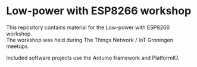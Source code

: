 # Low-power with ESP8266 workshop

This repository contains material for the Low-power with ESP8266 workshop.</br>
The workshop was held during The Things Network / IoT Groningen meetups.

Included software projects use the Arduino framework and PlatformIO.
